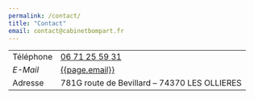 ```yaml
---
permalink: /contact/
title: "Contact"
email: contact@cabinetbompart.fr
---
```


<table>
  <tr>
    <td>Téléphone</td>
    <td><a href="tel:+33671255931">06 71 25 59 31</a></td>
  </tr>
  <tr>
    <td><i class="fa-envelope-square">E-Mail</i></td>
    <td><a href="mailto:{{page.email}}">{{page.email}}</a></td>
  </tr>
  <tr>
    <td>Adresse</td>
    <td>781G route de Bevillard – 74370 LES OLLIERES</td>
  </tr>
</table>
